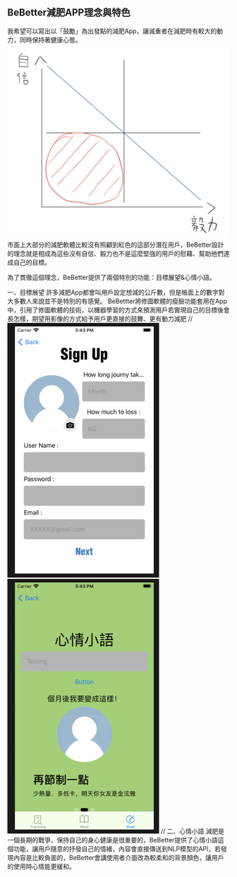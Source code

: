 ## BeBetter減肥APP理念與特色
我希望可以寫出以「鼓勵」為出發點的減肥App，讓減重者在減肥時有較大的動力，同時保持著健康心態。
<img src="https://github.com/CCMinyi/SwiftSideProject_BeBetter/blob/main/BeBetter_relation.png" width = 1000>
市面上大部分的減肥軟體比較沒有照顧到紅色的這部分潛在用戶，BeBetter設計的理念就是相成為這些沒有自信、毅力也不是這麼堅強的用戶的慰藉、幫助他們達成自己的目標。

為了貫徹這個理念，BeBetter提供了兩個特別的功能：目標展望&心情小語。

一、目標展望
許多減肥App都會叫用戶設定想減的公斤數，但是帳面上的數字對大多數人來說並不是特別的有感覺。
BeBettter將修圖軟體的瘦臉功能套用在App中，引用了修圖軟體的技術，以機器學習的方式來預測用戶若實現自己的目標後會長怎樣，期望用影像的方式給予用戶更直接的鼓舞、更有動力減肥
//
<img src="https://github.com/CCMinyi/SwiftSideProject_BeBetter/blob/main/BeBetter_SignUp.png" >
<img src="https://github.com/CCMinyi/SwiftSideProject_BeBetter/blob/main/BeBetter_Goal.png" >
//
二、心情小語
減肥是一個長期的戰爭，保持自己的身心健康是很重要的，BeBetter提供了心情小語這個功能，讓用戶隨意的抒發自己的情緒，內容會直接傳送到NLP模型的API，若發現內容是比較負面的，BeBetter會講使用者介面改為較柔和的背景顏色，讓用戶的使用時心情能更緩和。

